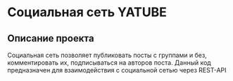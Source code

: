 # Социальная сеть **YATUBE**


## Описание проекта

Социальная сеть позволяет публиковать посты с группами и без, комментировать их, подписываться на авторов поста.
Данный код предназначен для взаимодействия с социальной сетью через REST-API
